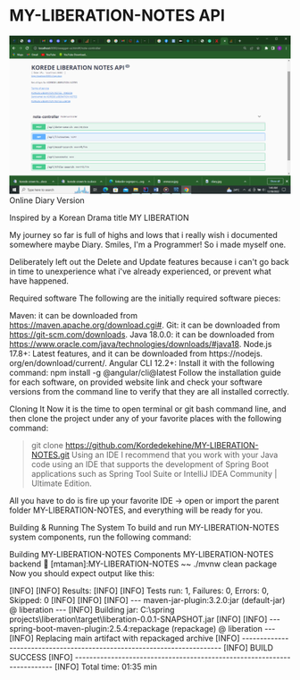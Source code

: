 # MY-LIBERATION-NOTES API
![img.png](img.png)
Online Diary Version

Inspired by a Korean Drama title MY LIBERATION

My journey so far is full of highs and lows that i really wish i documented somewhere maybe Diary. Smiles, I'm a Programmer! So i made myself one.

Deliberately left out the Delete and Update features because i can't go back in time to unexperience what i've already experienced, or prevent what have happened.

Required software
The following are the initially required software pieces:

Maven: it can be downloaded from https://maven.apache.org/download.cgi#.
Git: it can be downloaded from https://git-scm.com/downloads.
Java 18.0.0: it can be downloaded from https://www.oracle.com/java/technologies/downloads/#java18.
Node.js 17.8+: Latest features, and it can be downloaded from https://nodejs. org/en/download/current/.
Angular CLI 12.2+: Install it with the following command: npm install -g @angular/cli@latest
Follow the installation guide for each software, on provided website link and check your software versions from the command line to verify that they are all installed correctly.

Cloning It
Now it is the time to open terminal or git bash command line, and then clone the project under any of your favorite places with the following command:

> git clone https://github.com/Kordedekehine/MY-LIBERATION-NOTES.git
Using an IDE
I recommend that you work with your Java code using an IDE that supports the development of Spring Boot applications such as Spring Tool Suite or IntelliJ IDEA Community | Ultimate Edition.

All you have to do is fire up your favorite IDE -> open or import the parent folder MY-LIBERATION-NOTES, and everything will be ready for you.

Building & Running The System
To build and run MY-LIBERATION-NOTES system components, run the following command:

Building MY-LIBERATION-NOTES Components
MY-LIBERATION-NOTES backend
👻 [mtaman]:MY-LIBERATION-NOTES ~~ ./mvnw clean package
Now you should expect output like this:

[INFO]
[INFO] Results:
[INFO]
[INFO] Tests run: 1, Failures: 0, Errors: 0, Skipped: 0
[INFO]
[INFO]
[INFO] --- maven-jar-plugin:3.2.0:jar (default-jar) @ liberation ---
[INFO] Building jar: C:\spring projects\liberation\target\liberation-0.0.1-SNAPSHOT.jar
[INFO]
[INFO] --- spring-boot-maven-plugin:2.5.4:repackage (repackage) @ liberation ---
[INFO] Replacing main artifact with repackaged archive
[INFO] ------------------------------------------------------------------------
[INFO] BUILD SUCCESS
[INFO] ------------------------------------------------------------------------
[INFO] Total time:  01:35 min

